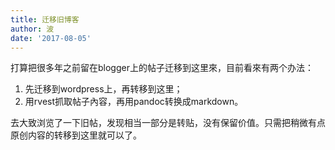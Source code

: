 ```yaml
---
title: 迁移旧博客
author: 波
date: '2017-08-05'
---
```


打算把很多年之前留在blogger上的帖子迁移到这里來，目前看來有两个办法：

1. 先迁移到wordpress上，再转移到这里；
2. 用rvest抓取帖子內容，再用pandoc转换成markdown。

去大致浏览了一下旧帖，发现相当一部分是转贴，没有保留价值。只需把稍微有点原创内容的转移到这里就可以了。